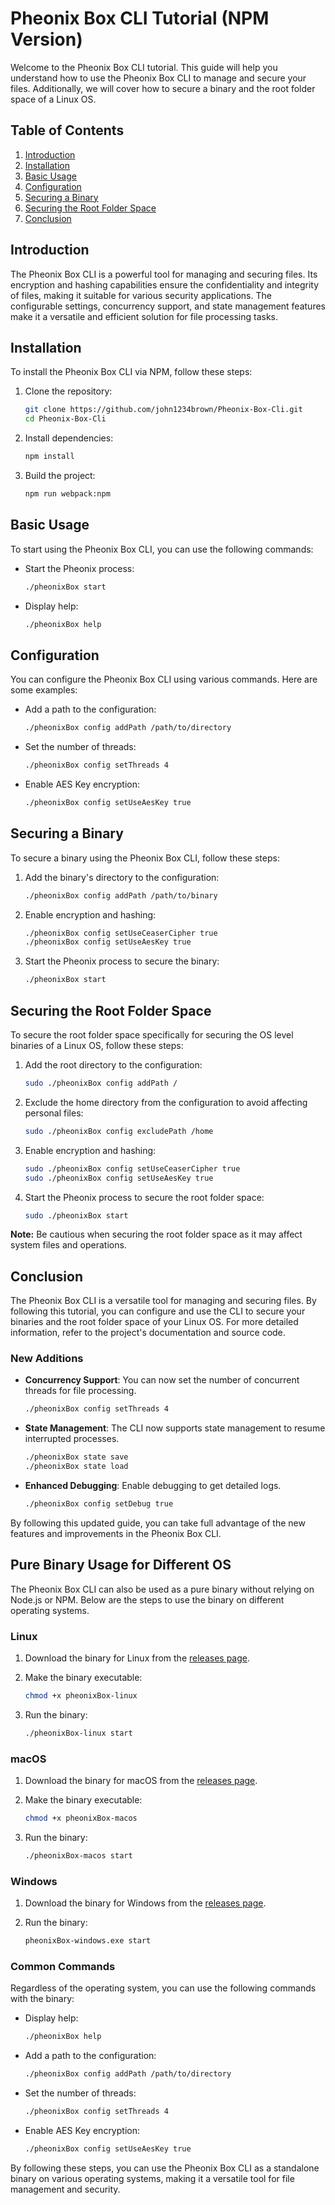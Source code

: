 # Pheonix Box CLI Tutorial (NPM Version)

Welcome to the Pheonix Box CLI tutorial. This guide will help you understand how to use the Pheonix Box CLI to manage and secure your files. Additionally, we will cover how to secure a binary and the root folder space of a Linux OS.

## Table of Contents
1. [Introduction](#introduction)
2. [Installation](#installation)
3. [Basic Usage](#basic-usage)
4. [Configuration](#configuration)
5. [Securing a Binary](#securing-a-binary)
6. [Securing the Root Folder Space](#securing-the-root-folder-space)
7. [Conclusion](#conclusion)

## Introduction
The Pheonix Box CLI is a powerful tool for managing and securing files. Its encryption and hashing capabilities ensure the confidentiality and integrity of files, making it suitable for various security applications. The configurable settings, concurrency support, and state management features make it a versatile and efficient solution for file processing tasks.

## Installation
To install the Pheonix Box CLI via NPM, follow these steps:

1. Clone the repository:
    ```sh
    git clone https://github.com/john1234brown/Pheonix-Box-Cli.git
    cd Pheonix-Box-Cli
    ```

2. Install dependencies:
    ```sh
    npm install
    ```

3. Build the project:
    ```sh
    npm run webpack:npm
    ```

## Basic Usage
To start using the Pheonix Box CLI, you can use the following commands:

- Start the Pheonix process:
    ```sh
    ./pheonixBox start
    ```

- Display help:
    ```sh
    ./pheonixBox help
    ```

## Configuration
You can configure the Pheonix Box CLI using various commands. Here are some examples:

- Add a path to the configuration:
    ```sh
    ./pheonixBox config addPath /path/to/directory
    ```

- Set the number of threads:
    ```sh
    ./pheonixBox config setThreads 4
    ```

- Enable AES Key encryption:
    ```sh
    ./pheonixBox config setUseAesKey true
    ```

## Securing a Binary
To secure a binary using the Pheonix Box CLI, follow these steps:

1. Add the binary's directory to the configuration:
    ```sh
    ./pheonixBox config addPath /path/to/binary
    ```

2. Enable encryption and hashing:
    ```sh
    ./pheonixBox config setUseCeaserCipher true
    ./pheonixBox config setUseAesKey true
    ```

3. Start the Pheonix process to secure the binary:
    ```sh
    ./pheonixBox start
    ```

## Securing the Root Folder Space
To secure the root folder space specifically for securing the OS level binaries of a Linux OS, follow these steps:

1. Add the root directory to the configuration:
    ```sh
    sudo ./pheonixBox config addPath /
    ```

2. Exclude the home directory from the configuration to avoid affecting personal files:
    ```sh
    sudo ./pheonixBox config excludePath /home
    ```

3. Enable encryption and hashing:
    ```sh
    sudo ./pheonixBox config setUseCeaserCipher true
    sudo ./pheonixBox config setUseAesKey true
    ```

4. Start the Pheonix process to secure the root folder space:
    ```sh
    sudo ./pheonixBox start
    ```

**Note:** Be cautious when securing the root folder space as it may affect system files and operations.

## Conclusion
The Pheonix Box CLI is a versatile tool for managing and securing files. By following this tutorial, you can configure and use the CLI to secure your binaries and the root folder space of your Linux OS. For more detailed information, refer to the project's documentation and source code.

### New Additions

- **Concurrency Support**: You can now set the number of concurrent threads for file processing.
    ```sh
    ./pheonixBox config setThreads 4
    ```

- **State Management**: The CLI now supports state management to resume interrupted processes.
    ```sh
    ./pheonixBox state save
    ./pheonixBox state load
    ```

- **Enhanced Debugging**: Enable debugging to get detailed logs.
    ```sh
    ./pheonixBox config setDebug true
    ```

By following this updated guide, you can take full advantage of the new features and improvements in the Pheonix Box CLI.


## Pure Binary Usage for Different OS

The Pheonix Box CLI can also be used as a pure binary without relying on Node.js or NPM. Below are the steps to use the binary on different operating systems.

### Linux

1. Download the binary for Linux from the [releases page](https://github.com/john1234brown/Pheonix-Box-Cli/releases).

2. Make the binary executable:
    ```sh
    chmod +x pheonixBox-linux
    ```

3. Run the binary:
    ```sh
    ./pheonixBox-linux start
    ```

### macOS

1. Download the binary for macOS from the [releases page](https://github.com/john1234brown/Pheonix-Box-Cli/releases).

2. Make the binary executable:
    ```sh
    chmod +x pheonixBox-macos
    ```

3. Run the binary:
    ```sh
    ./pheonixBox-macos start
    ```

### Windows

1. Download the binary for Windows from the [releases page](https://github.com/john1234brown/Pheonix-Box-Cli/releases).

2. Run the binary:
    ```sh
    pheonixBox-windows.exe start
    ```

### Common Commands

Regardless of the operating system, you can use the following commands with the binary:

- Display help:
    ```sh
    ./pheonixBox help
    ```

- Add a path to the configuration:
    ```sh
    ./pheonixBox config addPath /path/to/directory
    ```

- Set the number of threads:
    ```sh
    ./pheonixBox config setThreads 4
    ```

- Enable AES Key encryption:
    ```sh
    ./pheonixBox config setUseAesKey true
    ```

By following these steps, you can use the Pheonix Box CLI as a standalone binary on various operating systems, making it a versatile tool for file management and security.